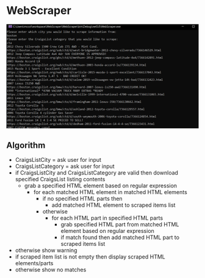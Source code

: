 # WebScraper

<img src="./screenshot1.png" />

## Algorithm

- CraigsListCity = ask user for input
- CraigsListCategory = ask user for input
- if CraigsListCity and CraigsListCategory are valid then download specified CraigsList listing contents
  - grab a specified HTML element based on regular expression
    - for each matched HTML element in matched HTML elements
      - if no specified HTML parts then
        - add matched HTML element to scraped items list
      - otherwise
        - for each HTML part in specified HTML parts
          - grab specified HTML part from matched HTML element based on regular expression
          - if match found then add matched HTML part to scraped items list
- otherwise show warning
- if scraped item list is not empty then display scraped HTML elements/parts
- otherwise show no matches

